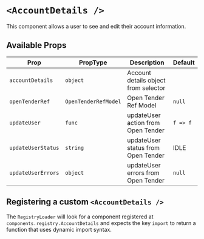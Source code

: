# `<AccountDetails />`

This component allows a user to see and edit their account information.

## Available Props

| Prop               | PropType             | Description                          | Default  |
| ------------------ | -------------------- | ------------------------------------ | -------- |
| `accountDetails`   | `object`             | Account details object from selector |          |
| `openTenderRef`    | `OpenTenderRefModel` | Open Tender Ref Model                | `null`   |
| `updateUser`       | `func`               | updateUser action from Open Tender   | `f => f` |
| `updateUserStatus` | `string`             | updateUser status from Open Tender   | IDLE     |
| `updateUserErrors` | `object`             | updateUser errors from Open Tender   | `null`   |

## Registering a custom `<AccountDetails />`

The `RegistryLoader` will look for a component registered at `components.registry.AccountDetails` and expects the key `import` to return a function that uses dynamic import syntax.
